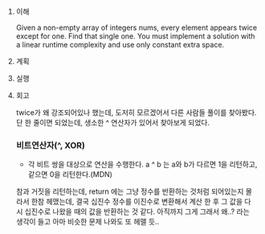# <Single Number>

1. 이해

   Given a non-empty array of integers nums, every element appears twice except for one. Find that single one.
   You must implement a solution with a linear runtime complexity and use only constant extra space.

2. 계획

3. 실행

4. 회고

   twice가 왜 강조되어있나 했는데, 도저히 모르겠어서 다른 사람들 풀이를 찾아봤다. 단 한 줄이면 되었는데, 생소한 ^ 연산자가 있어서 찾아보게 되었다.

   ### 비트연산자(^, XOR)

   - 각 비트 쌍을 대상으로 연산을 수행한다. a ^ b 는 a와 b가 다르면 1을 리턴하고, 같으면 0을 리턴한다.(MDN)

   참과 거짓을 리턴하는데, return 에는 그냥 정수를 반환하는 것처럼 되어있는지 몰라서 한참 헤맸는데, 결국 십진수 정수를 이진수로 변환해서 계산 한 후 그 값을 다시 십진수로 나왔을 때의 값을 반환하는 것 같다. 아직까지 그게 그래서 왜..? 라는 생각이 들고 아마 비슷한 문제 나와도 또 헤맬 듯..
